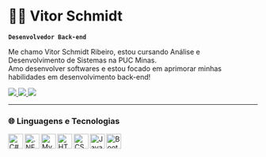 # 🧑‍💻 Vitor Schmidt

**`Desenvolvedor Back-end`**

Me chamo Vitor Schmidt Ribeiro, estou cursando Análise e Desenvolvimento de Sistemas na PUC Minas.<br>
Amo desenvolver softwares e estou focado em aprimorar minhas habilidades em desenvolvimento back-end!

<div>
    <a href="https://www.linkedin.com/in/vitor-schmidt-ribeiro/" target="_blank"><img loading="lazy" src="https://img.shields.io/badge/-LinkedIn-%230077B5?style=for-the-badge&logo=linkedin&logoColor=white"> 
    </a>
    <a href = "mailto:vitor.schmidt.ribeiro.vsr@gmail.com"><img loading="lazy" src="https://img.shields.io/badge/Gmail-D14836?style=for-the-badge&logo=gmail&logoColor=white">
    </a>
    <a href="https://www.instagram.com/vitorschmidt_/" target="_blank"><img loading="lazy" src="https://img.shields.io/badge/-Instagram-%23E4405F?style=for-the-badge&logo=instagram&logoColor=white"> 
    </a>    
</div>


---

### 🌐 Linguagens e Tecnologias

<img
    align="left"
    alt="C#"
    title="C#"
    width="30px"
    style="padding-right: 5 px;"
    src="https://devicon-website.vercel.app/api/csharp/original.svg"
/>
<img
    align="left"
    alt=".NET"
    title=".NET"
    width="30px"
    style="padding-right: 5 px;"
    src="https://devicon-website.vercel.app/api/dotnetcore/original.svg"
/>
<img
    align="left"
    alt="MySQL"
    title="MySQL"
    width="30px"
    style="padding-right: 5 px;"
    src="https://devicon-website.vercel.app/api/mysql/original.svg"
/>
<img
    align="left"
    alt="HTML"
    title="HTML"
    width="30px"
    style="padding-right: 5 px;"
    src="https://devicon-website.vercel.app/api/html5/original.svg"
/>
<img
    align="left"
    alt="CSS"
    title="CSS"
    width="30px"
    style="padding-right: 5 px;"
    src="https://devicon-website.vercel.app/api/css3/original.svg"
/>
<img
    align="left"
    alt="JavaScript"
    title="JavaScript"
    width="30px"
    style="padding-right: 5 px;"
    src="https://devicon-website.vercel.app/api/javascript/original.svg"
/>
<img
    align="left"
    alt="Bootstrap"
    title="Bootstrap"
    width="30px"
    style="padding-right: 5 px;"
    src="https://devicon-website.vercel.app/api/bootstrap/original.svg"
/>

<br/>
